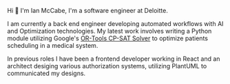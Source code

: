 Hi 👋 I'm Ian McCabe, I'm a software engineer at Deloitte. 

I am currently a back end engineer developing automated workflows with AI and Optimization technologies. 
My latest work involves writing a Python module utilizing Google's [OR-Tools CP-SAT Solver](https://developers.google.com/optimization/cp/cp_solver) 
to optimize patients scheduling in a medical system. 

In previous roles I have been a frontend developer working in React and an architect desiging various authorization systems, utilizing PlantUML to
communicated my designs.

